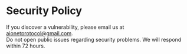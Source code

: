 # Security Policy

If you discover a vulnerability, please email us at aionetprotocol@gmail.com.  
Do not open public issues regarding security problems. We will respond within 72 hours.
